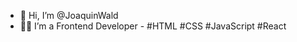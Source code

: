 - 👋 Hi, I’m @JoaquinWald
- 👨‍💻 I’m a Frontend Developer - #HTML #CSS #JavaScript #React 

<!---
JoaquinWald/JoaquinWald is a ✨ special ✨ repository because its `README.md` (this file) appears on your GitHub profile.
You can click the Preview link to take a look at your changes.
--->
